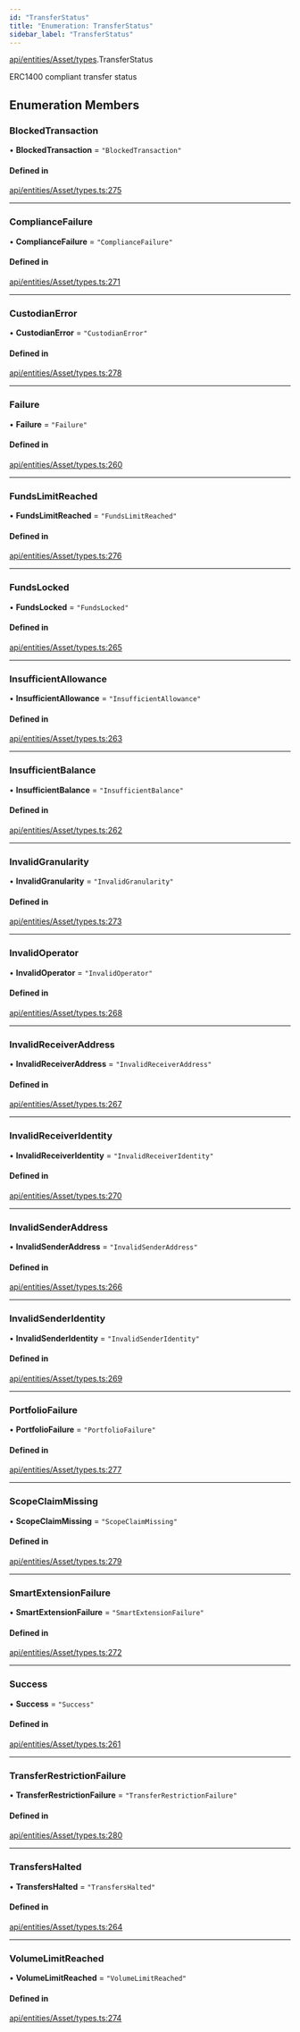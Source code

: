 ```yaml
---
id: "TransferStatus"
title: "Enumeration: TransferStatus"
sidebar_label: "TransferStatus"
---
```


[api/entities/Asset/types](../../../../../../modules/API/Entities/Asset/Types/Types.md).TransferStatus

ERC1400 compliant transfer status

## Enumeration Members

### BlockedTransaction

• **BlockedTransaction** = ``"BlockedTransaction"``

#### Defined in

[api/entities/Asset/types.ts:275](https://github.com/PolymeshAssociation/polymesh-sdk/blob/5b946f904/src/api/entities/Asset/types.ts#L275)

___

### ComplianceFailure

• **ComplianceFailure** = ``"ComplianceFailure"``

#### Defined in

[api/entities/Asset/types.ts:271](https://github.com/PolymeshAssociation/polymesh-sdk/blob/5b946f904/src/api/entities/Asset/types.ts#L271)

___

### CustodianError

• **CustodianError** = ``"CustodianError"``

#### Defined in

[api/entities/Asset/types.ts:278](https://github.com/PolymeshAssociation/polymesh-sdk/blob/5b946f904/src/api/entities/Asset/types.ts#L278)

___

### Failure

• **Failure** = ``"Failure"``

#### Defined in

[api/entities/Asset/types.ts:260](https://github.com/PolymeshAssociation/polymesh-sdk/blob/5b946f904/src/api/entities/Asset/types.ts#L260)

___

### FundsLimitReached

• **FundsLimitReached** = ``"FundsLimitReached"``

#### Defined in

[api/entities/Asset/types.ts:276](https://github.com/PolymeshAssociation/polymesh-sdk/blob/5b946f904/src/api/entities/Asset/types.ts#L276)

___

### FundsLocked

• **FundsLocked** = ``"FundsLocked"``

#### Defined in

[api/entities/Asset/types.ts:265](https://github.com/PolymeshAssociation/polymesh-sdk/blob/5b946f904/src/api/entities/Asset/types.ts#L265)

___

### InsufficientAllowance

• **InsufficientAllowance** = ``"InsufficientAllowance"``

#### Defined in

[api/entities/Asset/types.ts:263](https://github.com/PolymeshAssociation/polymesh-sdk/blob/5b946f904/src/api/entities/Asset/types.ts#L263)

___

### InsufficientBalance

• **InsufficientBalance** = ``"InsufficientBalance"``

#### Defined in

[api/entities/Asset/types.ts:262](https://github.com/PolymeshAssociation/polymesh-sdk/blob/5b946f904/src/api/entities/Asset/types.ts#L262)

___

### InvalidGranularity

• **InvalidGranularity** = ``"InvalidGranularity"``

#### Defined in

[api/entities/Asset/types.ts:273](https://github.com/PolymeshAssociation/polymesh-sdk/blob/5b946f904/src/api/entities/Asset/types.ts#L273)

___

### InvalidOperator

• **InvalidOperator** = ``"InvalidOperator"``

#### Defined in

[api/entities/Asset/types.ts:268](https://github.com/PolymeshAssociation/polymesh-sdk/blob/5b946f904/src/api/entities/Asset/types.ts#L268)

___

### InvalidReceiverAddress

• **InvalidReceiverAddress** = ``"InvalidReceiverAddress"``

#### Defined in

[api/entities/Asset/types.ts:267](https://github.com/PolymeshAssociation/polymesh-sdk/blob/5b946f904/src/api/entities/Asset/types.ts#L267)

___

### InvalidReceiverIdentity

• **InvalidReceiverIdentity** = ``"InvalidReceiverIdentity"``

#### Defined in

[api/entities/Asset/types.ts:270](https://github.com/PolymeshAssociation/polymesh-sdk/blob/5b946f904/src/api/entities/Asset/types.ts#L270)

___

### InvalidSenderAddress

• **InvalidSenderAddress** = ``"InvalidSenderAddress"``

#### Defined in

[api/entities/Asset/types.ts:266](https://github.com/PolymeshAssociation/polymesh-sdk/blob/5b946f904/src/api/entities/Asset/types.ts#L266)

___

### InvalidSenderIdentity

• **InvalidSenderIdentity** = ``"InvalidSenderIdentity"``

#### Defined in

[api/entities/Asset/types.ts:269](https://github.com/PolymeshAssociation/polymesh-sdk/blob/5b946f904/src/api/entities/Asset/types.ts#L269)

___

### PortfolioFailure

• **PortfolioFailure** = ``"PortfolioFailure"``

#### Defined in

[api/entities/Asset/types.ts:277](https://github.com/PolymeshAssociation/polymesh-sdk/blob/5b946f904/src/api/entities/Asset/types.ts#L277)

___

### ScopeClaimMissing

• **ScopeClaimMissing** = ``"ScopeClaimMissing"``

#### Defined in

[api/entities/Asset/types.ts:279](https://github.com/PolymeshAssociation/polymesh-sdk/blob/5b946f904/src/api/entities/Asset/types.ts#L279)

___

### SmartExtensionFailure

• **SmartExtensionFailure** = ``"SmartExtensionFailure"``

#### Defined in

[api/entities/Asset/types.ts:272](https://github.com/PolymeshAssociation/polymesh-sdk/blob/5b946f904/src/api/entities/Asset/types.ts#L272)

___

### Success

• **Success** = ``"Success"``

#### Defined in

[api/entities/Asset/types.ts:261](https://github.com/PolymeshAssociation/polymesh-sdk/blob/5b946f904/src/api/entities/Asset/types.ts#L261)

___

### TransferRestrictionFailure

• **TransferRestrictionFailure** = ``"TransferRestrictionFailure"``

#### Defined in

[api/entities/Asset/types.ts:280](https://github.com/PolymeshAssociation/polymesh-sdk/blob/5b946f904/src/api/entities/Asset/types.ts#L280)

___

### TransfersHalted

• **TransfersHalted** = ``"TransfersHalted"``

#### Defined in

[api/entities/Asset/types.ts:264](https://github.com/PolymeshAssociation/polymesh-sdk/blob/5b946f904/src/api/entities/Asset/types.ts#L264)

___

### VolumeLimitReached

• **VolumeLimitReached** = ``"VolumeLimitReached"``

#### Defined in

[api/entities/Asset/types.ts:274](https://github.com/PolymeshAssociation/polymesh-sdk/blob/5b946f904/src/api/entities/Asset/types.ts#L274)
